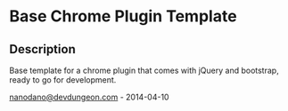 # Base Chrome Plugin Template

## Description
Base template for a chrome plugin that comes with jQuery and bootstrap, ready to go for development.

nanodano@devdungeon.com - 2014-04-10
